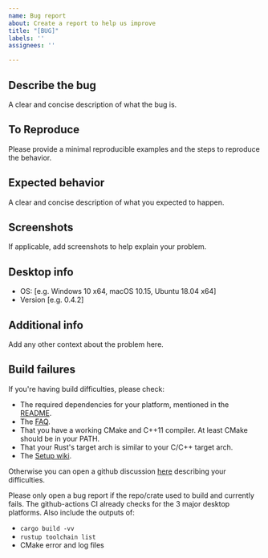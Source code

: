 ```yaml
---
name: Bug report
about: Create a report to help us improve
title: "[BUG]"
labels: ''
assignees: ''

---
```


## Describe the bug
A clear and concise description of what the bug is.

## To Reproduce
Please provide a minimal reproducible examples and the steps to reproduce the behavior.

## Expected behavior
A clear and concise description of what you expected to happen.

## Screenshots
If applicable, add screenshots to help explain your problem.

## Desktop info
 - OS: [e.g. Windows 10 x64, macOS 10.15, Ubuntu 18.04 x64]
 - Version [e.g. 0.4.2]

## Additional info
Add any other context about the problem here.

## Build failures
If you're having build difficulties, please check:
- The required dependencies for your platform, mentioned in the [README](https://github.com/fltk-rs/fltk-rs#dependencies).
- The [FAQ](https://github.com/fltk-rs/fltk-rs/blob/master/FAQ.md). 
- That you have a working CMake and C++11 compiler. At least CMake should be in your PATH. 
- That your Rust's target arch is similar to your C/C++ target arch. 
- The [Setup wiki](https://github.com/fltk-rs/fltk-rs/wiki/Setup). 

Otherwise you can open a github discussion [here](https://github.com/fltk-rs/fltk-rs/discussions) describing your difficulties.

Please only open a bug report if the repo/crate used to build and currently fails. The github-actions CI already checks for the 3 major desktop platforms. Also include the outputs of:
 - `cargo build -vv`
 - `rustup toolchain list`
 - CMake error and log files
